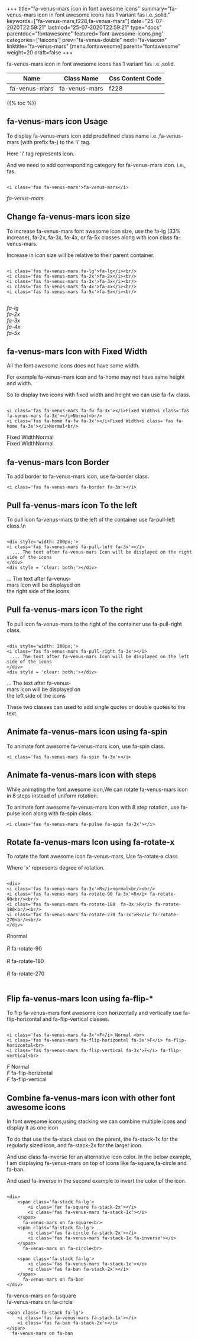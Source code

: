 +++
title="fa-venus-mars icon in font awesome icons"
summary="fa-venus-mars icon in font awesome icons has 1 variant fas i.e.,solid."
keywords=["fa-venus-mars,f228,fa-venus-mars"]
date="25-07-2020T22:59:21"
lastmod="25-07-2020T22:59:21"
type="docs"
parentdoc="fontawesome"
featured='font-awesome-icons.png'
categories=['faicons']
prev="fa-venus-double"
next="fa-viacoin"
linktitle="fa-venus-mars"
[menu.fontawesome]
parent="fontawesome"
weight=20
draft=false
+++


fa-venus-mars icon in font awesome icons has 1 variant fas i.e.,solid.

<div class='table-responsive'><table class='table'><thead><tr><th>Name</th><th>Class Name</th><th>Css Content Code</th></tr></thead><tbody><tr><td>fa-venus-mars</td><td>fa-venus-mars</td><td>f228</td></tr></tbody></table></div>


{{% toc %}}


## fa-venus-mars icon Usage

To display fa-venus-mars icon add predefined class name i.e.,fa-venus-mars (with prefix fa-) to the 'i' tag.

Here 'i' tag represents icon.

And we need to add corresponding category for fa-venus-mars icon. i.e., fas.


```

<i class='fas fa-venus-mars'>fa-venus-mars</i>
```

<i class='fas fa-venus-mars'>fa-venus-mars</i>




## Change fa-venus-mars icon size
To increase fa-venus-mars font awesome icon size, use the fa-lg (33% increase), fa-2x, fa-3x, fa-4x, or fa-5x classes along with icon class fa-venus-mars.

Increase in icon size will be relative to their parent container. 

```

<i class='fas fa-venus-mars fa-lg'>fa-lg</i><br/>
<i class='fas fa-venus-mars fa-2x'>fa-2x</i><br/>
<i class='fas fa-venus-mars fa-3x'>fa-3x</i><br/>
<i class='fas fa-venus-mars fa-4x'>fa-4x</i><br/>
<i class='fas fa-venus-mars fa-5x'>fa-5x</i><br/>
            
```

<i class='fas fa-venus-mars fa-lg'>fa-lg</i><br/>
<i class='fas fa-venus-mars fa-2x'>fa-2x</i><br/>
<i class='fas fa-venus-mars fa-3x'>fa-3x</i><br/>
<i class='fas fa-venus-mars fa-4x'>fa-4x</i><br/>
<i class='fas fa-venus-mars fa-5x'>fa-5x</i><br/>
            



## fa-venus-mars Icon with Fixed Width 

All the font awesome icons does not have same width.

For example fa-venus-mars icon and fa-home may not have same height and width.

So to display two icons with fixed width and height we can use fa-fw class.


```

<i class='fas fa-venus-mars fa-fw fa-3x'></i>Fixed Width<i class='fas fa-venus-mars fa-3x'></i>Normal<br/>
<i class='fas fa-home fa-fw fa-3x'></i>Fixed Width<i class='fas fa-home fa-3x'></i>Normal<br/>
```

<i class='fas fa-venus-mars fa-fw fa-3x'></i>Fixed Width<i class='fas fa-venus-mars fa-3x'></i>Normal<br/>
<i class='fas fa-home fa-fw fa-3x'></i>Fixed Width<i class='fas fa-home fa-3x'></i>Normal<br/>



## fa-venus-mars Icon Border 

To add border to fa-venus-mars icon, use fa-border class.


```
<i class='fas fa-venus-mars fa-border fa-3x'></i>

```
<i class='fas fa-venus-mars fa-border fa-3x'></i>





## Pull fa-venus-mars icon To the left

To pull icon fa-venus-mars to the left of the container use fa-pull-left class.\n

```

<div style='width: 200px;'>
<i class='fas fa-venus-mars fa-pull-left fa-3x'></i>
  ... The text after fa-venus-mars Icon will be displayed on the right side of the icons
</div>
<div style = 'clear: both;'></div>
```

<div style='width: 200px;'>
<i class='fas fa-venus-mars fa-pull-left fa-3x'></i>
  ... The text after fa-venus-mars Icon will be displayed on the right side of the icons
</div>
<div style = 'clear: both;'></div>




## Pull fa-venus-mars icon To the right
To pull icon fa-venus-mars to the right of the container use fa-pull-right class.

```

<div style='width: 200px;'>
<i class='fas fa-venus-mars fa-pull-right fa-3x'></i>
  ... The text after fa-venus-mars Icon will be displayed on the left side of the icons
</div>
<div style = 'clear: both;'></div>
```

<div style='width: 200px;'>
<i class='fas fa-venus-mars fa-pull-right fa-3x'></i>
  ... The text after fa-venus-mars Icon will be displayed on the left side of the icons
</div>
<div style = 'clear: both;'></div>

These two classes can used to add single quotes or double quotes to the text.


## Animate fa-venus-mars icon using fa-spin
To animate font awesome fa-venus-mars icon, use fa-spin class.

```
<i class='fas fa-venus-mars fa-spin fa-3x'></i>
```
<i class='fas fa-venus-mars fa-spin fa-3x'></i>




## Animate fa-venus-mars icon with steps
While animating the font awesome icon,We can rotate fa-venus-mars icon in 8 steps instead of uniform rotation.

To animate font awesome fa-venus-mars icon with 8 step rotation, use fa-pulse icon along with fa-spin class.


```
<i class='fas fa-venus-mars fa-pulse fa-spin fa-3x'></i>

```
<i class='fas fa-venus-mars fa-pulse fa-spin fa-3x'></i>





## Rotate fa-venus-mars Icon using fa-rotate-x
To rotate the font awesome icon fa-venus-mars, Use fa-rotate-x class

Where 'x' represents degree of rotation.


```

<div>
<i class='fas fa-venus-mars fa-3x'>R</i>normal<br/><br/>
<i class='fas fa-venus-mars fa-rotate-90 fa-3x'>R</i> fa-rotate-90<br/><br/> 
<i class='fas fa-venus-mars fa-rotate-180  fa-3x'>R</i> fa-rotate-180<br/><br/> 
<i class='fas fa-venus-mars fa-rotate-270 fa-3x'>R</i> fa-rotate-270<br/><br/>
</div>
```

<div>
<i class='fas fa-venus-mars fa-3x'>R</i>normal<br/><br/>
<i class='fas fa-venus-mars fa-rotate-90 fa-3x'>R</i> fa-rotate-90<br/><br/> 
<i class='fas fa-venus-mars fa-rotate-180  fa-3x'>R</i> fa-rotate-180<br/><br/> 
<i class='fas fa-venus-mars fa-rotate-270 fa-3x'>R</i> fa-rotate-270<br/><br/>
</div>




## Flip fa-venus-mars Icon using fa-flip-*
To flip fa-venus-mars font awesome icon horizontally and vertically use fa-flip-horizontal and fa-flip-vertical classes. 

```

<i class='fas fa-venus-mars fa-3x'>F</i> Normal <br>
<i class='fas fa-venus-mars fa-flip-horizontal fa-3x'>F</i> fa-flip-horizontal<br>
<i class='fas fa-venus-mars fa-flip-vertical fa-3x'>F</i> fa-flip-vertical<br>
```

<i class='fas fa-venus-mars fa-3x'>F</i> Normal <br>
<i class='fas fa-venus-mars fa-flip-horizontal fa-3x'>F</i> fa-flip-horizontal<br>
<i class='fas fa-venus-mars fa-flip-vertical fa-3x'>F</i> fa-flip-vertical<br>




## Combine fa-venus-mars icon with other font awesome icons
In font awesome icons,using stacking we can combine multiple icons and display it as one icon 

To do that use the fa-stack class on the parent, the fa-stack-1x for the regularly sized icon, and fa-stack-2x for the larger icon.

And use class fa-inverse for an alternative icon color. 
In the below example, I am displaying fa-venus-mars on top of icons like fa-square,fa-circle and fa-ban.

And used fa-inverse in the second example to invert the color of the icon.

```

<div>
    <span class='fa-stack fa-lg'>
        <i class='far fa-square fa-stack-2x'></i>
        <i class='fas fa-venus-mars fa-stack-1x'></i>
    </span>
      fa-venus-mars on fa-square<br>
    <span class='fa-stack fa-lg'>
        <i class='fas fa-circle fa-stack-2x'></i>
        <i class='fas fa-venus-mars fa-stack-1x fa-inverse'></i>
    </span>
      fa-venus-mars on fa-circle<br>

    <span class='fa-stack fa-lg'>
        <i class='fas fa-venus-mars fa-stack-1x'></i>
        <i class='fas fa-ban fa-stack-2x'></i>
    </span>
      fa-venus-mars on fa-ban
</div>
```

<div>
    <span class='fa-stack fa-lg'>
        <i class='far fa-square fa-stack-2x'></i>
        <i class='fas fa-venus-mars fa-stack-1x'></i>
    </span>
      fa-venus-mars on fa-square<br>
    <span class='fa-stack fa-lg'>
        <i class='fas fa-circle fa-stack-2x'></i>
        <i class='fas fa-venus-mars fa-stack-1x fa-inverse'></i>
    </span>
      fa-venus-mars on fa-circle<br>

    <span class='fa-stack fa-lg'>
        <i class='fas fa-venus-mars fa-stack-1x'></i>
        <i class='fas fa-ban fa-stack-2x'></i>
    </span>
      fa-venus-mars on fa-ban
</div>






